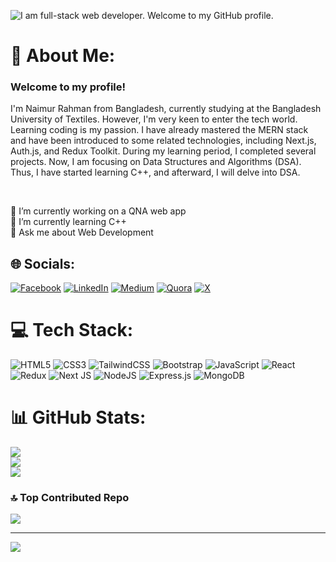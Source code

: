 ![I am full-stack web developer. Welcome to my GitHub profile.](https://pbs.twimg.com/profile_banners/1049694893554032641/1713981181/1500x500)


# 💫 About Me:

### Welcome to my profile!
I'm Naimur Rahman from Bangladesh, currently studying at the Bangladesh University of Textiles. However, I'm very keen to enter the tech world. Learning coding is my passion. I have already mastered the MERN stack and have been introduced to some related technologies, including Next.js, Auth.js, and Redux Toolkit. During my learning period, I completed several projects. Now, I am focusing on Data Structures and Algorithms (DSA). Thus, I have started learning C++, and afterward, I will delve into DSA. 

</br>

🔭 I’m currently working on a QNA web app<br>🌱 I’m currently learning C++<br>💬 Ask me about Web Development<be>



## 🌐 Socials:
[![Facebook](https://img.shields.io/badge/Facebook-%231877F2.svg?logo=Facebook&logoColor=white)](https://facebook.com/naimursardul) [![LinkedIn](https://img.shields.io/badge/LinkedIn-%230077B5.svg?logo=linkedin&logoColor=white)](https://linkedin.com/in/naimursardul) [![Medium](https://img.shields.io/badge/Medium-12100E?logo=medium&logoColor=white)](https://medium.com/@naimursardul) [![Quora](https://img.shields.io/badge/Quora-%23B92B27.svg?logo=Quora&logoColor=white)](https://quora.com/profile/naimursardul) [![X](https://img.shields.io/badge/X-black.svg?logo=X&logoColor=white)](https://x.com/naimursardul) 

# 💻 Tech Stack:
![HTML5](https://img.shields.io/badge/html5-%23E34F26.svg?style=for-the-badge&logo=html5&logoColor=white) ![CSS3](https://img.shields.io/badge/css3-%231572B6.svg?style=for-the-badge&logo=css3&logoColor=white) ![TailwindCSS](https://img.shields.io/badge/tailwindcss-%2338B2AC.svg?style=for-the-badge&logo=tailwind-css&logoColor=white) ![Bootstrap](https://img.shields.io/badge/bootstrap-%238511FA.svg?style=for-the-badge&logo=bootstrap&logoColor=white) ![JavaScript](https://img.shields.io/badge/javascript-%23323330.svg?style=for-the-badge&logo=javascript&logoColor=%23F7DF1E) ![React](https://img.shields.io/badge/react-%2320232a.svg?style=for-the-badge&logo=react&logoColor=%2361DAFB) ![Redux](https://img.shields.io/badge/redux-%23593d88.svg?style=for-the-badge&logo=redux&logoColor=white) ![Next JS](https://img.shields.io/badge/Next-black?style=for-the-badge&logo=next.js&logoColor=white) ![NodeJS](https://img.shields.io/badge/node.js-6DA55F?style=for-the-badge&logo=node.js&logoColor=white) ![Express.js](https://img.shields.io/badge/express.js-%23404d59.svg?style=for-the-badge&logo=express&logoColor=%2361DAFB) ![MongoDB](https://img.shields.io/badge/MongoDB-%234ea94b.svg?style=for-the-badge&logo=mongodb&logoColor=white) 
# 📊 GitHub Stats:
![](https://github-readme-stats.vercel.app/api?username=naimursardul&theme=radical&hide_border=false&include_all_commits=false&count_private=false)<br/>
![](https://github-readme-streak-stats.herokuapp.com/?user=naimursardul&theme=radical&hide_border=false)<br/>
![](https://github-readme-stats.vercel.app/api/top-langs/?username=naimursardul&theme=radical&hide_border=false&include_all_commits=false&count_private=false&layout=compact)

### 🔝 Top Contributed Repo
![](https://github-contributor-stats.vercel.app/api?username=naimursardul&limit=5&theme=dark&combine_all_yearly_contributions=true)

---
[![](https://visitcount.itsvg.in/api?id=naimursardul&icon=0&color=0)](https://visitcount.itsvg.in)

<!-- Proudly created with GPRM ( https://gprm.itsvg.in ) -->
